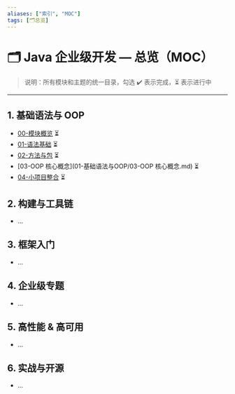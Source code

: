 ```yaml
---
aliases: ["索引", "MOC"]
tags: [🗂️总览]
---
```


# 🗂️ Java 企业级开发 — 总览（MOC）

> 说明：所有模块和主题的统一目录，勾选 ✔️ 表示完成，⏳ 表示进行中

---

## 1. 基础语法与 OOP  
- [00-模块概览](01-基础语法与OOP/00-模块概览.md) ⏳  
- [01-语法基础](01-基础语法与OOP/01-语法基础.md) ⏳  
- [02-方法与包](01-基础语法与OOP/02-方法与包.md) ⏳  
- [03-OOP 核心概念](01-基础语法与OOP/03-OOP 核心概念.md) ⏳  
- [04-小项目整合](01-基础语法与OOP/04-小项目整合.md) ⏳  

## 2. 构建与工具链  
- …

## 3. 框架入门  
- …

## 4. 企业级专题  
- …

## 5. 高性能 & 高可用  
- …

## 6. 实战与开源  
- …
